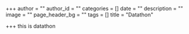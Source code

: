 +++
author = ""
author_id = ""
categories = []
date = ""
description = ""
image = ""
page_header_bg = ""
tags = []
title = "Datathon"

+++
this is datathon